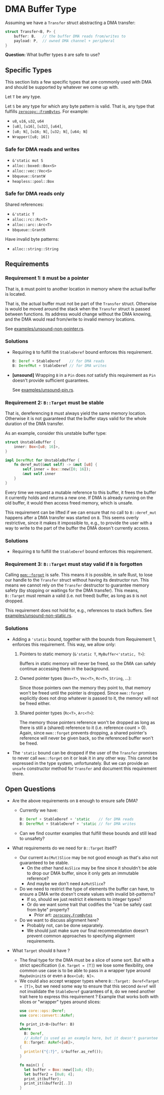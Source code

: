 # DMA Buffer Type

Assuming we have a `Transfer` struct abstracting a DMA transfer:

```rust
struct Transfer<B, P> {
    buffer: B,   // the buffer DMA reads from/writes to
    payload: P,  // owned DMA channel + peripheral
}
```

**Question:** What buffer types `B` are safe to use?


## Specific Types

This section lists a few specific types that are commonly used with DMA and
should be supported by whatever we come up with.

Let `T` be any type.

Let `S` be any type for which any byte pattern is valid. That is, any type
that fulfills [`zerocopy::FromBytes`]. For example:

- `u8`, `u16`, `u32`, `u64`
- `[u8]`, `[u16]`, `[u32]`, `[u64]`,
- `[u8; N]`, `[u16; N]`, `[u32; N]`, `[u64; N]`
- `Wrapper([u8; 16])`

### Safe for DMA reads and writes

- `&'static mut S`
- `alloc::boxed::Box<S>`
- `alloc::vec::Vec<S>`
- `bbqueue::GrantW`
- `heapless::pool::Box`

### Safe for DMA reads only

Shared references:

- `&'static T`
- `alloc::rc::Rc<T>`
- `alloc::arc::Arc<T>`
- `bbqueue::GrantR`

Have invalid byte patterns:

- `alloc::string::String`


[`zerocopy::FromBytes`]: https://docs.rs/zerocopy/0.3.0/zerocopy/trait.FromBytes.html


## Requirements

### Requirement 1: `B` must be a pointer

That is, `B` must point to another location in memory where the actual
buffer is located.

That is, the actual buffer must not be part of the `Transfer` struct.
Otherwise is would be moved around the stack when the `Transfer` struct
is passed between functions. Its address would change without the DMA
knowing, and the DMA would read from/write to invalid memory locations.

See [examples/unsound-non-pointer.rs].

### Solutions

- Requiring `B` to fulfill the `StableDeref` bound enforces this requirement.

  ```rust
  B: Deref + StableDeref    // for DMA reads
  B: DerefMut + StableDeref // for DMA writes
  ```

- **[unsound]** Wrapping `B` in a `Pin` does *not* satisfy this requirement as
  `Pin` doesn't provide sufficient guarantees.

  See [examples/unsound-pin.rs].


### Requirement 2: `B::Target` must be stable

That is, dereferencing `B` must always yield the same memory location.
Otherwise it is not guaranteed that the buffer stays valid for the whole
duration of the DMA transfer.

As an example, consider this unstable buffer type:

```rust
struct UnstableBuffer {
    inner: Box<[u8; 16]>,
}

impl DerefMut for UnstableBuffer {
    fn deref_mut(&mut self) -> &mut [u8] {
        self.inner = Box::new([0; 16]);
        &mut self.inner
    }
}
```

Every time we request a mutable reference to this buffer, it frees the
buffer it currently holds and returns a new one. If DMA is already running
on the old buffer, it would then access freed memory, which is unsafe.

This requirement can be lifted if we can ensure that no call to `B::deref_mut`
happens after a DMA transfer was started on `B`. This seems overly restrictive,
since it makes it impossible to, e.g., to provide the user with a way to write
to the part of the buffer the DMA doesn't currently access.

### Solutions

- Requiring `B` to fulfill the `StableDeref` bound enforces this requirement.


### Requirement 3: `B::Target` must stay valid if `B` is forgotten

Calling [`mem::forget`] is safe. This means it is possible, in safe Rust, to
lose our handle to the `Transfer` struct without having its destructor run.
This means we cannot rely on the `Transfer` destructor to guarantee memory
safety (by stopping or waitings for the DMA transfer). This means, `B::Target`
must remain a valid (i.e. not freed) buffer, as long as `B` is not dropped.

This requirement does not hold for, e.g., references to stack buffers.
See [examples/unsound-non-static.rs].

### Solutions

- Adding a `'static` bound, together with the bounds from Requirement 1,
  enforces this requirement. This way, we allow only:

  1. Pointers to static memory (`&'static T`, `MyBuffer<'static, T>`):

     Buffers in static memory will never be freed, so the DMA can safely
     continue accessing them in the background.

  2. Owned pointer types (`Box<T>`, `Vec<T>`, `Rc<T>`, `String`, ...):

     Since those pointers own the memory they point to, that memory won't
     be freed until the pointer is dropped. Since `mem::forget` explicitly
     does not drop whatever is passed to it, the memory will not be freed
     either.

  3. Shared pointer types (`Rc<T>`, `Arc<T>`):

     The memory those pointers reference won't be dropped as long as there
     is still a (shared) reference to it (i.e. reference count > 0). Again,
     since `mem::forget` prevents dropping, a shared pointer's reference
     will never be given back, so the referenced buffer won't be freed.

- The `'static` bound can be dropped if the user of the `Transfer` promises
  to never call `mem::forget` on it or leak it in any other way. This cannot
  be expressed in the type system, unfortunately. But we can provide an `unsafe` constructor method for `Transfer` and document this requirement there.

[`mem::forget`]: https://doc.rust-lang.org/core/mem/fn.forget.html
[examples/unsound-non-pointer.rs]: examples/unsound-non-pointer.rs
[examples/unsound-non-static.rs]: examples/unsound-non-static.rs
[examples/unsound-pin.rs]: examples/unsound-pin.rs


## Open Questions

- Are the above requirements on `B` enough to ensure safe DMA?
  - Currently we have:

    ```rust
    B: Deref + StableDeref + 'static    // for DMA reads
    B: DerefMut + StableDeref + 'static // for DMA writes
    ```
  - Can we find counter examples that fulfill these bounds and still lead
    to unsafety?

- What requirements do we need for `B::Target` itself?
  - Our current `As(Mut)Slice` may be not good enough as that's also not
    guaranteed to be stable.
    - On the other hand `AsSlice` may be fine since it shouldn't be able to
      drop our DMA buffer, since it only gets an immutable reference?
    - And maybe we don't need `AsMutSlice`?
  - Do we need to restrict the type of elements the buffer can have, to
    ensure a DMA write doesn't create values with invalid bit-patterns?
    - If so, should we just restrict it elements to integer types?
    - Or do we want some trait that codifies the "can be safely cast from
      byte" property?
        - Prior art: [`zerocopy.FromBytes`](https://docs.rs/zerocopy/0.3.0/zerocopy/trait.FromBytes.html)
  - Do we want to discuss alignment here?
    - Probably not, can be done separately.
    - We should just make sure our final recommendation doesn't prevent
      common approaches to specifying alignment requirements.

- What `Target` should `B` have ?
  - The final type for the DMA must be a slice of some sort. But with a strict specification (i.e. `Target = [T]`) we lose some flexibility, one common use case is to be able to pass in a wrapper type around `MaybeUninit`s or even a `Box<[u8; N]>`.
  - We could also accept wrapper types where `B::Target: Deref<Target = [T]>`, but we need some way to ensure that this second `deref` will not invalidate the `StableDeref` guarantees of `B`, do we need another trait here to express this requirement ? Example that works both with slices or "wrapper" types around slices:
    ```rust
    use core::ops::Deref;
    use core::convert::AsRef;

    fn print_it<B>(buffer: B)
    where
      B: Deref,
      // AsRef is used as an example here, but it doesn't guarantee our requirements
      B::Target: AsRef<[u8]>,
    {
      println!("{:?}", &*buffer.as_ref());
    }

    fn main() {
      let buffer = Box::new([1u8; 4]);
      let buffer2 = [0u8; 4];
      print_it(buffer);
      print_it(&buffer2[..])
    }
    ```
